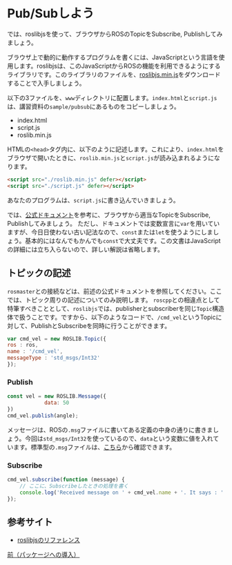 # Pub/Subしよう
では、roslibjsを使って、ブラウザからROSのTopicをSubscribe, Publishしてみましょう。

ブラウザ上で動的に動作するプログラムを書くには、JavaScriptという言語を使用します。roslibjsは、このJavaScriptからROSの機能を利用できるようにするライブラリです。このライブラリのファイルを、[roslibjs.min.js](https://github.com/RobotWebTools/roslibjs)をダウンロードすることで入手しましょう。

以下の3ファイルを、`www`ディレクトリに配置します。`index.html`と`script.js`は、講習資料の`sample/pubsub`にあるものをコピーしましょう。
- index.html
- script.js
- roslib.min.js

HTMLの`<head>`タグ内に、以下のように記述します。これにより、`index.html`をブラウザで開いたときに、`roslib.min.js`と`script.js`が読み込まれるようになります。

```html
<script src="./roslib.min.js" defer></script>
<script src="./script.js" defer></script>
```

あなたのプログラムは、`script.js`に書き込んでいきましょう。

では、[公式ドキュメント](https://wiki.ros.org/roslibjs/Tutorials/BasicRosFunctionality)を参考に、ブラウザから適当なTopicをSubscribe, Publishしてみましょう。
ただし、ドキュメントでは変数宣言に`var`を用いていますが、今日日使わない古い記法なので、`const`または`let`を使うようにしましょう。基本的にはなんでもかんでも`const`で大丈夫です。この文書はJavaScriptの詳細には立ち入らないので、詳しい解説は省略します。

## トピックの記述
`rosmaster`との接続などは、前述の公式ドキュメントを参照してください。ここでは、トピック周りの記述についてのみ説明します。
`roscpp`との相違点として特筆すべきこととして、`roslibjs`では、publisherとsubscriberを同じ`Topic`構造体で扱うことです。ですから、以下のようなコードで、`/cmd_vel`というTopicに対して、PublishとSubscribeを同時に行うことができます。
```js
var cmd_vel = new ROSLIB.Topic({
ros : ros,
name : '/cmd_vel',
messageType : 'std_msgs/Int32'
});
```

### Publish
```js
const vel = new ROSLIB.Message({
            data: 50
})
cmd_vel.publish(angle);
```
メッセージは、ROSの`.msg`ファイルに書いてある定義の中身の通りに書きましょう。今回は`std_msgs/Int32`を使っているので、`data`という変数に値を入れています。標準型の`.msg`ファイルは、[こちら](https://docs.ros.org/en/api/std_msgs/html/index-msg.html)から確認できます。

### Subscribe
```js
cmd_vel.subscribe(function (message) {
    // ここに、Subscribeしたときの処理を書く
    console.log('Received message on ' + cmd_vel.name + '. It says : ' + message.data);
});
```


## 参考サイト
- [roslibjsのリファレンス](https://robotwebtools.github.io/roslibjs)

[前（パッケージへの導入）](integration.md)